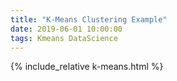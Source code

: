 ```yaml
---
title: "K-Means Clustering Example"  
date: 2019-06-01 10:00:00  
tags: Kmeans DataScience
---
```


{% include_relative k-means.html %}

